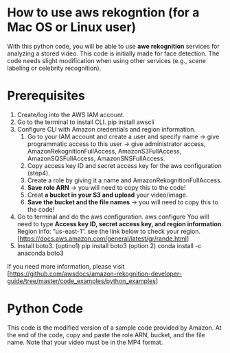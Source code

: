 ﻿# How to use aws rekogntion (for a Mac OS or Linux user)
With this python code, you will be able to use **awe rekognition** services for analyzing a stored video. This code is initially made for face detection. The code needs slight modification when using other services (e.g., scene labeling or celebrity recognition).
# Prerequisites
1. Create/log into the AWS IAM account.
2. Go to the terminal to install CLI.
     pip install awscli
3. Configure CLI with Amazon credentials and region information.
    1. Go to your IAM account and create a user and specify name -> give 	
    programmatic access to this user -> give administrator access, 
    AmazonRekognitionFullAccess, AmazonS3FullAccess, AmazonSQSFullAccess, 
    AmazonSNSFullAccess. 
    2. Copy access key ID and secret access key for the aws configuration (step4).
    3. Create a role by giving it a name and AmazonRekognitionFullAccess.
    4. **Save role ARN** -> you will need to copy this to the code!
    5. Creat **a bucket in your S3 and upload** your video/image.  
    6. **Save the bucket and the file names** -> you will need to copy this to the code!
4. Go to terminal and do the aws configuration.
     aws configure
     You will need to type **Access key ID, secret access key, and region information**.
     Region info:  “us-east-1”. see the link below to check your region.
     [https://docs.aws.amazon.com/general/latest/gr/rande.html]
5. Install boto3.
    (optino1) pip install boto3
    (option 2) conda install -c anaconda boto3

If you need more information, please visit [https://github.com/awsdocs/amazon-rekognition-developer-guide/tree/master/code_examples/python_examples]
# Python Code

This code is the modified version of a sample code provided by Amazon.
At the end of the code, copy and paste the role ARN, bucket, and the file name.
Note that your video must be in the MP4 format.  
